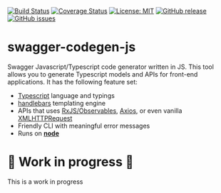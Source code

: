 [![Build Status](https://travis-ci.org/yousifalraheem/swagger-codegen-js.svg?branch=master)](https://travis-ci.org/yousifalraheem/swagger-codegen-js)
[![Coverage Status](https://coveralls.io/repos/github/yousifalraheem/swagger-codegen-js/badge.svg?branch=master)](https://coveralls.io/github/yousifalraheem/swagger-codegen-js?branch=master)
[![License: MIT](https://img.shields.io/badge/License-MIT-yellow.svg)](https://opensource.org/licenses/MIT)
[![GitHub release](https://img.shields.io/github/release/yousifalraheem/swagger-codege-js.svg)](https://GitHub.com/yousifalraheem/swagger-codegen-js/releases/)
[![GitHub issues](https://img.shields.io/github/issues/yousifalraheem/swagger-codegen-js.svg)](https://GitHub.com/yousifalraheem/swagger-codegen-js/issues/)


# swagger-codegen-js
Swagger Javascript/Typescript code generator written in JS. This tool allows you to generate Typescript models and APIs for front-end applications. It has the following feature set:

* [Typescript](http://typescriptlang.org/) language and typings
* [handlebars](http://handlebarsjs.com) templating engine
* APIs that uses [RxJS/Observables](https://rxjs-dev.firebaseapp.com), [Axios](https://github.com/axios/axios), or even vanilla [XMLHTTPRequest](https://developer.mozilla.org/en-US/docs/Web/API/XMLHttpRequest)
* Friendly CLI with meaningful error messages
* Runs on [**node**](https://nodejs.org/en/)

# :construction: Work in progress :construction:
This is a work in progress
